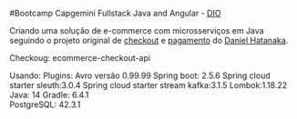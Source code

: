 #Bootcamp Capgemini Fullstack Java and Angular - [DIO](https://web.dio.me/home)

Criando uma solução de e-commerce com microsserviços em Java seguindo o projeto original de [checkout](https://github.com/hatanakadaniel/ecommerce-checkout-api) e [pagamento](https://github.com/hatanakadaniel/ecommerce-payment-api) do [Daniel Hatanaka](https://github.com/hatanakadaniel).

Checkoug: ecommerce-checkout-api

Usando:
    Plugins:
        Avro versão 0.99.99
        Spring boot: 2.5.6
        Spring cloud starter sleuth:3.0.4
        Spring cloud starter stream kafka:3.1.5
        Lombok:1.18.22
    Java: 14
    Gradle: 6.4.1  
    PostgreSQL: 42.3.1